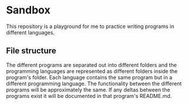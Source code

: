# Sandbox
This repository is a playground for me to practice writing programs in different languages. 

## File structure
The different programs are separated out into different folders and the programming languages are represented as different folders inside the program's folder. Each language contains the same program but in a different programming language. The functionality between the different programs will be approximately the same. If any deltas between the programs exist it will be documented in that program's README.md. 
